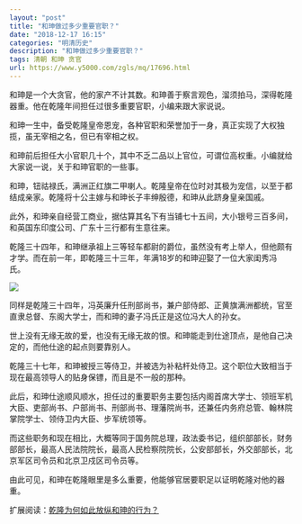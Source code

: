 ```yaml
---
layout: "post"
title: "和珅做过多少重要官职？"
date: "2018-12-17 16:15"
categories: "明清历史"
description: "和珅做过多少重要官职？"
tags: 清朝 和珅 贪官
url: https://www.y5000.com/zgls/mq/17696.html
---
```






和珅是一个大贪官，他的家产不计其数。和珅善于察言观色，溜须拍马，深得乾隆器重。他在乾隆年间担任过很多重要官职，小编来跟大家说说。

和珅一生中，备受乾隆皇帝恩宠，各种官职和荣誉加于一身，真正实现了大权独揽，虽无宰相之名，但已有宰相之权。

和珅前后担任大小官职几十个，其中不乏二品以上官位，可谓位高权重。小编就给大家说一说，关于和珅官职的一些事。

和珅，钮祜禄氏，满洲正红旗二甲喇人。乾隆皇帝在位时对其极为宠信，以至于都结成亲家。乾隆将十公主嫁与和珅长子丰绅殷德，和珅从此跻身皇亲国戚。

此外，和珅亲自经营工商业，据估算其名下有当铺七十五间，大小银号三百多间，和英国东印度公司、广东十三行都有生意往来。

乾隆三十四年，和珅继承祖上三等轻车都尉的爵位，虽然没有考上举人，但他颇有才学。而在前一年，即乾隆三十三年，年满18岁的和珅迎娶了一位大家闺秀冯氏。

![](https://img.y5000.com/uploads/allimg/170322/8-1F322135625314.jpg)

同样是乾隆三十四年，冯英廉升任刑部尚书，兼户部侍郎、正黄旗满洲都统，官至直隶总督、东阁大学士，而和珅的妻子冯氏正是这位冯大人的孙女。

世上没有无缘无故的爱，也没有无缘无故的恨。和珅能走到仕途顶点，是他自己决定的，而他仕途的起点则要靠别人。

乾隆三十七年，和珅被授三等侍卫，并被选为补粘杆处侍卫。这个职位大致相当于现在最高领导人的贴身保镖，而且是不一般的那种。

此后，和珅仕途顺风顺水，担任过的重要职务主要包括内阁首席大学士、领班军机大臣、吏部尚书、户部尚书、刑部尚书、理藩院尚书，还兼任内务府总管、翰林院掌院学士、领侍卫内大臣、步军统领等。

而这些职务和现在相比，大概等同于国务院总理，政法委书记，组织部部长，财务部部长，最高人民法院院长，最高人民检察院院长，公安部部长，外交部部长，北京军区司令员和北京卫戍区司令员等。

由此可见，和珅在乾隆眼里是多么重要，他能够官居要职足以证明乾隆对他的器重。

扩展阅读：[乾隆为何如此放纵和珅的行为？](https://www.y5000.com/zgls/mq/17695.html?1490162328)
